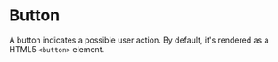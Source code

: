 # Button

A button indicates a possible user action. By default, it's rendered as a HTML5 `<button>` element.
